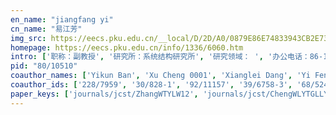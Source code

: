 ```yaml
---
en_name: "jiangfang yi"
cn_name: "易江芳"
img_src: https://eecs.pku.edu.cn/__local/D/2D/A0/0879E86E74833943CB2E732967E_9A3C38CC_BD6.vsb?e=.jpg
homepage: https://eecs.pku.edu.cn/info/1336/6060.htm
intro: ['职称：副教授', '研究所：系统结构研究所', '研究领域： ', '办公电话：86-10-62765828-832', '电子邮件：yijiangfang@mprc.pku.edu.cn', '个人主页： ']
pid: "80/10510"
coauthor_names: ['Yikun Ban', 'Xu Cheng 0001', 'Xianglei Dang', 'Yi Feng 0003', 'Xuetao Guan', 'Liucheng Guo', 'Jingrui He', 'Feng Liu', 'Xianhua Liu 0001', 'Junlin Lu', 'Tianbao Song', 'Dong Tong 0001', 'Keyi Wang', 'Xiaoyin Wang', 'Zichao Xie', 'Qiaoli Xiong', 'Chun Yang', 'Liang Zhang', 'Zhen-Hao Zhang', 'Yuchen Zhou']
coauthor_ids: ['228/7959', '30/828-1', '92/11157', '39/6758-3', '68/5243', '77/10509', '34/2685', '77/1318', '95/1574', '57/7863', '129/2030', '56/464', '71/7702', '31/6028', '63/10504', '129/2171', '51/3159', '50/6759', '117/2535', '39/10084']
paper_keys: ['journals/jcst/ZhangWTYLW12', 'journals/jcst/ChengWLYTGLLYF10', 'journals/corr/abs-1908-08774']
---
```

